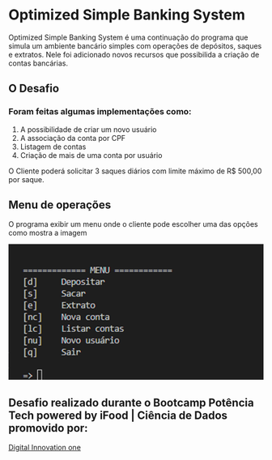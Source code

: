 #  Optimized Simple Banking System

<p>Optimized Simple Banking System é uma continuação do programa que simula um ambiente bancário simples com operações de depósitos, saques e extratos. Nele foi adicionado novos recursos que possibilida a criação de contas bancárias.</p>

## O Desafio

### Foram feitas algumas implementações como:

<ol>
    <li>A possibilidade de criar um novo usuário</li>
    <li>A associação da conta por CPF</li>
    <li>Listagem de contas</li>
    <li>Criação de mais de uma conta por usuário</li>
</ol>

<p>O Cliente poderá solicitar 3 saques diários com limite máximo de R$ 500,00 por saque.</p>


## Menu de operações 

<p>O programa exibir um menu onde o cliente pode escolher uma das opções como mostra a imagem</p>

<img src="menu_bank.png" alt="Menu"/>

## Desafio realizado durante o Bootcamp Potência Tech powered by iFood | Ciência de Dados promovido por: 

<a href="https://www.dio.me">Digital Innovation one</a>